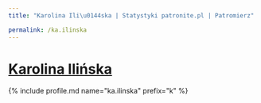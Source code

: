 ```yaml
---
title: "Karolina Ili\u0144ska | Statystyki patronite.pl | Patromierz"

permalink: /ka.ilinska
---
```


# [Karolina Ilińska](https://patronite.pl/ka.ilinska)

{% include profile.md name="ka.ilinska" prefix="k" %}
